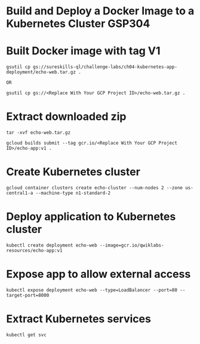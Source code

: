 # Build and Deploy a Docker Image to a Kubernetes Cluster GSP304


# Built Docker image with tag V1

```
gsutil cp gs://sureskills-ql/challenge-labs/ch04-kubernetes-app-deployment/echo-web.tar.gz .

OR

gsutil cp gs://<Replace With Your GCP Project ID>/echo-web.tar.gz .
```

# Extract downloaded zip

```
tar -xvf echo-web.tar.gz

gcloud builds submit --tag gcr.io/<Replace With Your GCP Project ID>/echo-app:v1 .
```

# Create Kubernetes cluster

```
gcloud container clusters create echo-cluster --num-nodes 2 --zone us-central1-a --machine-type n1-standard-2
```


# Deploy application to Kubernetes cluster

```
kubectl create deployment echo-web --image=gcr.io/qwiklabs-resources/echo-app:v1

```


# Expose app to allow external access

```
kubectl expose deployment echo-web --type=LoadBalancer --port=80 --target-port=8000

```

 

# Extract Kubernetes services

```
kubectl get svc

```

